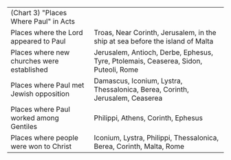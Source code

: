 <table><tr>
<td>(Chart 3) "Places Where Paul" in Acts</b></td></tr><tr>
<td>Places where the Lord appeared to Paul</td>
<td>Troas, Near Corinth, Jerusalem, in the ship at sea before the island of Malta</td></tr><tr>
<td>Places where new churches were established</td>
<td>Jerusalem, Antioch, Derbe, Ephesus, Tyre, Ptolemais, Ceaserea, Sidon, Puteoli, Rome</td></tr><tr>
<td>Places where Paul met Jewish opposition</td>
<td>Damascus, Iconium, Lystra, Thessalonica, Berea, Corinth, Jerusalem, Ceaserea</td></tr><tr>
<td>Places where Paul worked among Gentiles</td>
<td>Philippi, Athens, Corinth, Ephesus</td></tr><tr>
<td>Places where people were won to Christ</td>
<td>Iconium, Lystra, Philippi, Thessalonica, Berea, Corinth, Malta, Rome</td></tr></table> 

